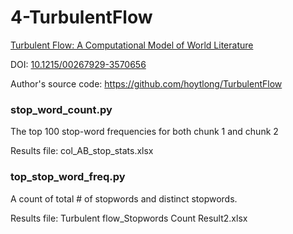 # 4-TurbulentFlow

[Turbulent Flow: A Computational Model of World Literature](https://lucian.uchicago.edu/blogs/literarynetworks/files/2017/07/LONG_SO_MLQ.pdf)

DOI: [10.1215/00267929-3570656](https://DOI.org/10.1215/00267929-3570656)

Author's source code: https://github.com/hoytlong/TurbulentFlow

### stop_word_count.py
The top 100 stop-word frequencies for both chunk 1 and chunk 2

Results file: col_AB_stop_stats.xlsx

### top_stop_word_freq.py
A count of total # of stopwords and distinct stopwords. 

Results file: Turbulent flow_Stopwords Count Result2.xlsx
